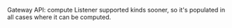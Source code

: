 Gateway API: compute Listener supported kinds sooner, so it's populated in all cases where it can be computed.
